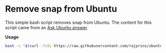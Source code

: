 # Remove snap from Ubuntu

This simple bash script removes snap from Ubuntu.
The content for this script came from an [Ask Ubuntu answer](https://askubuntu.com/questions/1280707/how-to-uninstall-snap/1353729#1353729). 


**Usage**

```bash
bash -c "$(curl -fsSL https://raw.githubusercontent.com/rajprins/ubuntu-remove-snap/master/remove-snap.sh)"
```

